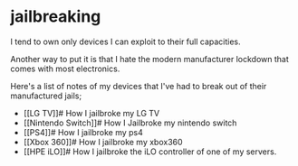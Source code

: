 # jailbreaking

I tend to own only devices I can exploit to their full capacities.

Another way to put it is that I hate the modern manufacturer lockdown that comes with most electronics.

Here's a list of notes of my devices that I've had to break out of their manufactured jails;

- [[LG TV]]# How I jailbroke my LG TV
- [[Nintendo Switch]]# How I Jailbroke my nintendo switch
- [[PS4]]# How I jailbroke my ps4
- [[Xbox 360]]# How I jailbroke my xbox360
- [[HPE iLO]]# How I jailbroke the iLO controller of one of my servers.
